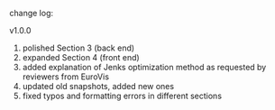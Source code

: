 change log:

v1.0.0

1. polished Section 3 (back end) 
2. expanded Section 4 (front end)
3. added explanation of Jenks optimization method as requested by reviewers from EuroVis
4. updated old snapshots, added new ones
4. fixed typos and formatting errors in different sections